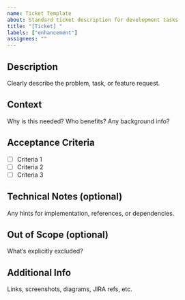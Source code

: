 ```yaml
---
name: Ticket Template
about: Standard ticket description for development tasks
title: "[Ticket] "
labels: ["enhancement"]
assignees: ""
---
```


## Description
Clearly describe the problem, task, or feature request.

## Context
Why is this needed? Who benefits? Any background info?

## Acceptance Criteria
- [ ] Criteria 1
- [ ] Criteria 2
- [ ] Criteria 3

## Technical Notes (optional)
Any hints for implementation, references, or dependencies.

## Out of Scope (optional)
What’s explicitly excluded?

## Additional Info
Links, screenshots, diagrams, JIRA refs, etc.